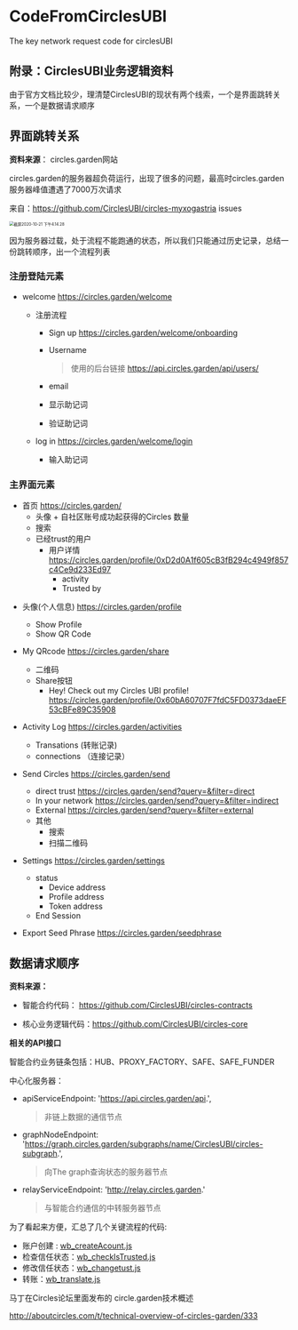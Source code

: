 # CodeFromCirclesUBI
The key network request code for circlesUBI



## 附录：CirclesUBI业务逻辑资料

由于官方文档比较少，理清楚CirclesUBI的现状有两个线索，一个是界面跳转关系，一个是数据请求顺序

## 界面跳转关系

**资料来源**： circles.garden网站

circles.garden的服务器超负荷运行，出现了很多的问题，最高时circles.garden服务器峰值遭遇了7000万次请求

来自：https://github.com/CirclesUBI/circles-myxogastria issues

<img src="/Users/hwb/Desktop/%25E6%2588%25AA%25E5%25B1%258F2020-10-21%2520%25E4%25B8%258B%25E5%258D%25884.14.28.png" alt="截屏2020-10-21 下午4.14.28" style="zoom:50%;" />

因为服务器过载，处于流程不能跑通的状态，所以我们只能通过历史记录，总结一份跳转顺序，出一个流程列表



### 注册登陆元素

- welcome https://circles.garden/welcome

  - 注册流程

    - Sign up https://circles.garden/welcome/onboarding

    - Username 

      > 使用的后台链接 https://api.circles.garden/api/users/

    - email

    - 显示助记词

    - 验证助记词

  - log in  https://circles.garden/welcome/login

    - 输入助记词

    

### 主界面元素

- 首页 https://circles.garden/
  - 头像 + 自社区账号成功起获得的Circles 数量
  - 搜索
  - 已经trust的用户
    - 用户详情 https://circles.garden/profile/0xD2d0A1f605cB3fB294c4949f857c4Ce9d233Ed97
      - activity
      - Trusted by

* 头像(个人信息) https://circles.garden/profile
  * Show Profile
  * Show QR Code

* My QRcode https://circles.garden/share
  * 二维码
  * Share按钮 
    * Hey! Check out my Circles UBI profile! https://circles.garden/profile/0x60bA60707F7fdC5FD0373daeEF53cBFe89C35908
* Activity Log https://circles.garden/activities 
  * Transations  (转账记录)
  * connections （连接记录）
* Send Circles https://circles.garden/send
  *   direct trust https://circles.garden/send?query=&filter=direct
  *   In your network https://circles.garden/send?query=&filter=indirect
  *   External https://circles.garden/send?query=&filter=external
  *   其他
      * 搜索
      * 扫描二维码
* Settings https://circles.garden/settings
  * status
    * Device address
    * Profile address
    * Token address
  * End Session
* Export Seed Phrase https://circles.garden/seedphrase



## 数据请求顺序

**资料来源：**

- 智能合约代码： https://github.com/CirclesUBI/circles-contracts

- 核心业务逻辑代码：https://github.com/CirclesUBI/circles-core

  

**相关的API接口**

智能合约业务链条包括：HUB、PROXY_FACTORY、SAFE、SAFE_FUNDER

中心化服务器：

- apiServiceEndpoint: 'https://api.circles.garden/api.',

  > 非链上数据的通信节点

- graphNodeEndpoint: 'https://graph.circles.garden/subgraphs/name/CirclesUBI/circles-subgraph.',

  > 向The graph查询状态的服务器节点

- relayServiceEndpoint: 'http://relay.circles.garden.'

  >  与智能合约通信的中转服务器节点



为了看起来方便，汇总了几个关键流程的代码:

- 账户创建 : [wb_createAcount.js](https://github.com/ChinaDefi/CodeFromCirclesUBI/blob/main/wb_createAcount.js)
- 检查信任状态：[wb_checkIsTrusted.js](https://github.com/ChinaDefi/CodeFromCirclesUBI/blob/main/wb_checkIsTrusted.js)
- 修改信任状态：[wb_changetust.js](https://github.com/ChinaDefi/CodeFromCirclesUBI/blob/main/wb_changetust.js)
- 转账：[wb_translate.js](https://github.com/ChinaDefi/CodeFromCirclesUBI/blob/main/wb_translate.js)



马丁在Circles论坛里面发布的 circle.garden技术概述

http://aboutcircles.com/t/technical-overview-of-circles-garden/333